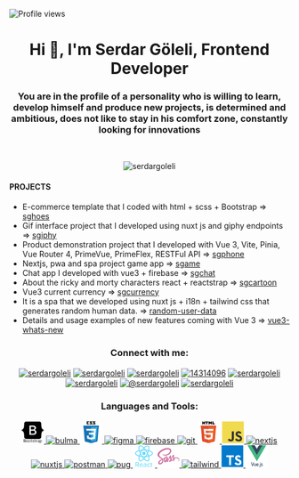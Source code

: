 ![Profile views](https://gpvc.arturio.dev/serdargoleli)

<h1 align="center">Hi 👋, I'm Serdar Göleli, Frontend Developer</h1>
<h3 align="center">You are in the profile of a personality who is willing to learn, develop himself and produce new projects, is determined and ambitious, does not like to stay in his comfort zone, constantly looking for innovations</h3>
<br/>
<p align="center"><img  src="https://github-readme-stats.vercel.app/api/top-langs?username=serdargoleli&theme=radical&show_icons=true&locale=en&layout=compact" alt="serdargoleli" /></p>

<h4>PROJECTS</h4>

- E-commerce template that I coded with html + scss + Bootstrap => [sghoes](https://shoes-ten.vercel.app/index.html)
- Gif interface project that I developed using nuxt js and giphy endpoints => [sgiphy](https://sgiphy.vercel.app/)
- Product demonstration project that I developed with Vue 3, Vite, Pinia, Vue Router 4, PrimeVue, PrimeFlex, RESTFul API => [sgphone](https://sgphone.vercel.app/)
- Nextjs, pwa and spa project game app => [sgame](https://sgame.vercel.app/)
- Chat app I developed with vue3 + firebase => [sgchat](https://sgchat.vercel.app/chatroom)
- About the ricky and morty characters react + reactstrap => [sgcartoon](https://sg-ricky-and-morty.netlify.app/)
- Vue3 current currency => [sgcurrency](https://sgdoviz.netlify.app/)
- It is a spa that we developed using nuxt js + i18n + tailwind css that generates random human data. => [random-user-data](https://get-user-data.vercel.app/)
- Details and usage examples of new features coming with Vue 3 => [vue3-whats-new](https://vue3-yenilikler.vercel.app/#/)

<h3 align="center">Connect with me:</h3>
<p align="center">
<a href="https://codepen.io/serdargoleli" target="blank"><img align="center" src="https://raw.githubusercontent.com/rahuldkjain/github-profile-readme-generator/master/src/images/icons/Social/codepen.svg" alt="serdargoleli" height="30" width="40" /></a>
<a href="https://twitter.com/serdargoleli" target="blank"><img align="center" src="https://raw.githubusercontent.com/rahuldkjain/github-profile-readme-generator/master/src/images/icons/Social/twitter.svg" alt="serdargoleli" height="30" width="40" /></a>
<a href="https://linkedin.com/in/serdargoleli" target="blank"><img align="center" src="https://raw.githubusercontent.com/rahuldkjain/github-profile-readme-generator/master/src/images/icons/Social/linked-in-alt.svg" alt="serdargoleli" height="30" width="40" /></a>
<a href="https://stackoverflow.com/users/14314096" target="blank"><img align="center" src="https://raw.githubusercontent.com/rahuldkjain/github-profile-readme-generator/master/src/images/icons/Social/stack-overflow.svg" alt="14314096" height="30" width="40" /></a>
<a href="https://dribbble.com/serdargoleli" target="blank"><img align="center" src="https://raw.githubusercontent.com/rahuldkjain/github-profile-readme-generator/master/src/images/icons/Social/dribbble.svg" alt="serdargoleli" height="30" width="40" /></a>
<a href="https://www.behance.net/serdargoleli" target="blank"><img align="center" src="https://raw.githubusercontent.com/rahuldkjain/github-profile-readme-generator/master/src/images/icons/Social/behance.svg" alt="serdargoleli" height="30" width="40" /></a>
<a href="https://medium.com/@serdargoleli" target="blank"><img align="center" src="https://raw.githubusercontent.com/rahuldkjain/github-profile-readme-generator/master/src/images/icons/Social/medium.svg" alt="@serdargoleli" height="30" width="40" /></a>
<a href="https://www.youtube.com/c/serdargoleli" target="blank"><img align="center" src="https://raw.githubusercontent.com/rahuldkjain/github-profile-readme-generator/master/src/images/icons/Social/youtube.svg" alt="serdargoleli" height="30" width="40" /></a>
</p>

<h3 align="center">Languages and Tools:</h3>
<p align="center"> 
<a href="https://getbootstrap.com" target="_blank" rel="noreferrer"> 
<img src="https://raw.githubusercontent.com/devicons/devicon/master/icons/bootstrap/bootstrap-plain-wordmark.svg" alt="bootstrap" width="40" height="40"/> </a> <a href="https://bulma.io/" target="_blank" rel="noreferrer"> <img src="https://raw.githubusercontent.com/gilbarbara/logos/804dc257b59e144eaca5bc6ffd16949752c6f789/logos/bulma.svg" alt="bulma" width="40" height="40"/> </a> <a href="https://www.w3schools.com/css/" target="_blank" rel="noreferrer"> <img src="https://raw.githubusercontent.com/devicons/devicon/master/icons/css3/css3-original-wordmark.svg" alt="css3" width="40" height="40"/> </a> <a href="https://www.figma.com/" target="_blank" rel="noreferrer"> <img src="https://www.vectorlogo.zone/logos/figma/figma-icon.svg" alt="figma" width="40" height="40"/> </a> <a href="https://firebase.google.com/" target="_blank" rel="noreferrer"> <img src="https://www.vectorlogo.zone/logos/firebase/firebase-icon.svg" alt="firebase" width="40" height="40"/> </a> <a href="https://git-scm.com/" target="_blank" rel="noreferrer"> <img src="https://www.vectorlogo.zone/logos/git-scm/git-scm-icon.svg" alt="git" width="40" height="40"/> </a> <a href="https://www.w3.org/html/" target="_blank" rel="noreferrer"> <img src="https://raw.githubusercontent.com/devicons/devicon/master/icons/html5/html5-original-wordmark.svg" alt="html5" width="40" height="40"/> </a> <a href="https://developer.mozilla.org/en-US/docs/Web/JavaScript" target="_blank" rel="noreferrer"> <img src="https://raw.githubusercontent.com/devicons/devicon/master/icons/javascript/javascript-original.svg" alt="javascript" width="40" height="40"/> </a> <a href="https://nextjs.org/" target="_blank" rel="noreferrer"> <img src="https://cdn.worldvectorlogo.com/logos/nextjs-2.svg" alt="nextjs" width="40" height="40"/> </a> <a href="https://nuxtjs.org/" target="_blank" rel="noreferrer"> <img src="https://www.vectorlogo.zone/logos/nuxtjs/nuxtjs-icon.svg" alt="nuxtjs" width="40" height="40"/> </a> <a href="https://postman.com" target="_blank" rel="noreferrer"> <img src="https://www.vectorlogo.zone/logos/getpostman/getpostman-icon.svg" alt="postman" width="40" height="40"/> </a> <a href="https://pugjs.org" target="_blank" rel="noreferrer"> <img src="https://cdn.worldvectorlogo.com/logos/pug.svg" alt="pug" width="40" height="40"/> </a> <a href="https://reactjs.org/" target="_blank" rel="noreferrer"> <img src="https://raw.githubusercontent.com/devicons/devicon/master/icons/react/react-original-wordmark.svg" alt="react" width="40" height="40"/> </a> <a href="https://sass-lang.com" target="_blank" rel="noreferrer"> <img src="https://raw.githubusercontent.com/devicons/devicon/master/icons/sass/sass-original.svg" alt="sass" width="40" height="40"/> </a> <a href="https://tailwindcss.com/" target="_blank" rel="noreferrer"> <img src="https://www.vectorlogo.zone/logos/tailwindcss/tailwindcss-icon.svg" alt="tailwind" width="40" height="40"/> </a> <a href="https://www.typescriptlang.org/" target="_blank" rel="noreferrer"> <img src="https://raw.githubusercontent.com/devicons/devicon/master/icons/typescript/typescript-original.svg" alt="typescript" width="40" height="40"/> </a> <a href="https://vuejs.org/" target="_blank" rel="noreferrer"> <img src="https://raw.githubusercontent.com/devicons/devicon/master/icons/vuejs/vuejs-original-wordmark.svg" alt="vuejs" width="40" height="40"/> </a></p>
